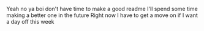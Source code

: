 Yeah no ya boi don't have time to make a good readme
I'll spend some time making a better one in the future
Right now I have to get a move on if I want a day off this week
